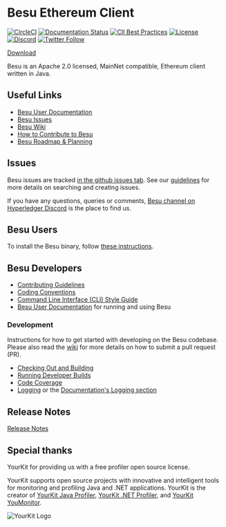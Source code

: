 # Besu Ethereum Client
 [![CircleCI](https://circleci.com/gh/hyperledger/besu/tree/main.svg?style=svg)](https://circleci.com/gh/hyperledger/besu/tree/main)
 [![Documentation Status](https://readthedocs.org/projects/hyperledger-besu/badge/?version=latest)](https://besu.hyperledger.org/en/latest/?badge=latest)
 [![CII Best Practices](https://bestpractices.coreinfrastructure.org/projects/3174/badge)](https://bestpractices.coreinfrastructure.org/projects/3174)
 [![License](https://img.shields.io/badge/License-Apache%202.0-blue.svg)](https://github.com/hyperledger/besu/blob/main/LICENSE)
 [![Discord](https://img.shields.io/discord/905194001349627914?logo=Hyperledger&style=plastic)](https://discord.gg/hyperledger)
 [![Twitter Follow](https://img.shields.io/twitter/follow/HyperledgerBesu)](https://twitter.com/HyperledgerBesu)

[Download](https://hyperledger.jfrog.io/artifactory/besu-binaries/besu/)

Besu is an Apache 2.0 licensed, MainNet compatible, Ethereum client written in Java.

## Useful Links

* [Besu User Documentation]
* [Besu Issues]
* [Besu Wiki](https://wiki.hyperledger.org/display/BESU/Hyperledger+Besu)
* [How to Contribute to Besu](https://wiki.hyperledger.org/display/BESU/How+to+Contribute)
* [Besu Roadmap & Planning](https://wiki.hyperledger.org/pages/viewpage.action?pageId=24781786)


## Issues 

Besu issues are tracked [in the github issues tab][Besu Issues].
See our [guidelines](https://wiki.hyperledger.org/display/BESU/Issues) for more details on searching and creating issues.

If you have any questions, queries or comments, [Besu channel on Hyperledger Discord] is the place to find us.


## Besu Users

To install the Besu binary, follow [these instructions](https://besu.hyperledger.org/public-networks/get-started/install/binary-distribution).    

## Besu Developers

* [Contributing Guidelines]
* [Coding Conventions](https://wiki.hyperledger.org/display/BESU/Coding+Conventions)
* [Command Line Interface (CLI) Style Guide](https://wiki.hyperledger.org/display/BESU/Besu+CLI+Style+Guide)
* [Besu User Documentation] for running and using Besu


### Development

Instructions for how to get started with developing on the Besu codebase. Please also read the
[wiki](https://wiki.hyperledger.org/display/BESU/Pull+Requests) for more details on how to submit a pull request (PR).  

* [Checking Out and Building](https://wiki.hyperledger.org/display/BESU/Building+from+source)
* [Running Developer Builds](https://wiki.hyperledger.org/display/BESU/Building+from+source#running-developer-builds)
* [Code Coverage](https://wiki.hyperledger.org/display/BESU/Code+coverage)
* [Logging](https://wiki.hyperledger.org/display/BESU/Logging) or the [Documentation's Logging section](https://besu.hyperledger.org/en/stable/HowTo/Monitor/Logging/)


## Release Notes

[Release Notes](CHANGELOG.md)

## Special thanks

YourKit for providing us with a free profiler open source license. 

YourKit supports open source projects with innovative and intelligent tools
for monitoring and profiling Java and .NET applications.
YourKit is the creator of <a href="https://www.yourkit.com/java/profiler/">YourKit Java Profiler</a>,
<a href="https://www.yourkit.com/.net/profiler/">YourKit .NET Profiler</a>,
and <a href="https://www.yourkit.com/youmonitor/">YourKit YouMonitor</a>.

![YourKit Logo](https://www.yourkit.com/images/yklogo.png)

[Besu Issues]: https://github.com/hyperledger/besu/issues
[Besu User Documentation]: https://besu.hyperledger.org
[Besu channel on Hyperledger Discord]: https://discord.gg/hyperledger
[Contributing Guidelines]: CONTRIBUTING.md
